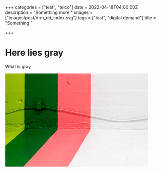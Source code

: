 +++
categories = ["test", "telco"]
date = 2022-04-18T04:00:00Z
description = "Something more "
images = ["images/post/drm_dd_index.svg"]
tags = ["test", "digital demand"]
title = "Something "

+++
# Here lies gray

What is gray

![](/static/images/post/12.png)